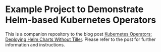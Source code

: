 # Example Project to Demonstrate Helm-based Kubernetes Operators

This is a companion repository to the blog post
[Kubernetes Operators: Deploying Helm Charts Without Tiller](https://blog.codecentric.de/en/2019/06/kubernetes-operators-helm/).
Please refer to the post for further information and instructions.
